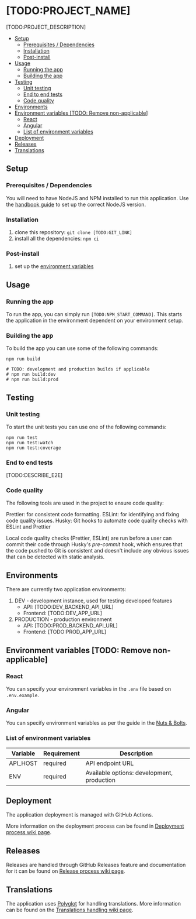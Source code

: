 # [TODO:PROJECT_NAME]

[TODO:PROJECT_DESCRIPTION]

- [Setup](#setup)
  - [Prerequisites / Dependencies](#prerequisites--dependencies)
  - [Installation](#installation)
  - [Post-install](#post-install)
- [Usage](#usage)
  - [Running the app](#running-the-app)
  - [Building the app](#building-the-app)
- [Testing](#testing)
  - [Unit testing](#unit-testing)
  - [End to end tests](#end-to-end-tests)
  - [Code quality](#code-quality)
- [Environments](#environments)
- [Environment variables \[TODO: Remove non-applicable\]](#environment-variables-todo-remove-non-applicable)
  - [React](#react)
  - [Angular](#angular)
  - [List of environment variables](#list-of-environment-variables)
- [Deployment](#deployment)
- [Releases](#releases)
- [Translations](#translations)

## Setup

### Prerequisites / Dependencies

You will need to have NodeJS and NPM installed to run this application. Use the [handbook guide](https://infinum.com/handbook/frontend/node/managing-node-npm-versions) to set up the correct NodeJS version.

### Installation

1. clone this repository: `git clone [TODO:GIT_LINK]`
2. install all the dependencies: `npm ci`

### Post-install

1. set up the [environment variables](#environment-variables)

## Usage

### Running the app

To run the app, you can simply run `[TODO:NPM_START_COMMAND]`. This starts the application in the environment dependent on your environment setup.

### Building the app

To build the app you can use some of the following commands:

```
npm run build

# TODO: development and production builds if applicable
# npm run build:dev
# npm run build:prod

```

## Testing

### Unit testing

To start the unit tests you can use one of the following commands:

```
npm run test
npm run test:watch
npm run test:coverage

```

### End to end tests

[TODO:DESCRIBE_E2E]

### Code quality

The following tools are used in the project to ensure code quality:

Prettier: for consistent code formatting.
ESLint: for identifying and fixing code quality issues.
Husky: Git hooks to automate code quality checks with ESLint and Prettier

Local code quality checks (Prettier, ESLint) are run before a user can commit their code through Husky's _pre-commit_ hook, which ensures that the code pushed to Git is consistent and doesn't include any obvious issues that can be detected with static analysis.

## Environments

There are currently two application environments:

1. DEV - development instance, used for testing developed features
   - API: [TODO:DEV_BACKEND_API_URL]
   - Frontend: [TODO:DEV_APP_URL]
2. PRODUCTION - production environment
   - API: [TODO:PROD_BACKEND_API_URL]
   - Frontend: [TODO:PROD_APP_URL]

## Environment variables [TODO: Remove non-applicable]

### React

You can specify your environment variables in the `.env` file based on `.env.example`.

### Angular

You can specify environment variables as per the guide in the [Nuts & Bolts](https://infinum.github.io/ngx-nuts-and-bolts/docs/environment-variables).

### List of environment variables

| Variable         | Requirement | Description                                                |
| ---------------- | ----------- | ---------------------------------------------------------- |
| API_HOST         | required    | API endpoint URL                                           |
| ENV              | required    | Available options: development, production                 |

## Deployment

The application deployment is managed with GitHub Actions.

More information on the deployment process can be found in [Deployment process wiki page](TODO:GITHUB_WIKI_PAGE).

## Releases

Releases are handled through GitHub Releases feature and documentation for it can be found on [Release process wiki page](TODO:GITHUB_WIKI_PAGE).

## Translations

The application uses [Polyglot](TODO:PROJECT_POLYGLOT_LINK) for handling translations. More information can be found on the [Translations handling wiki page](TODO:GITHUB_WIKI_PAGE).
